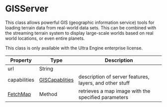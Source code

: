 # GISServer

This class allows powerful GIS (geographic information service) tools for loading terrain data from real-world data sets. This can be combined with the streaming terrain system to display large-scale worlds based on real world locations, or even entire planets.

This class is only available with the Ultra Engine enterprise license.

| Property | Type | Description |
|---|---|---|
| url | String | |
| capabilities | [GISCapablities](GISCapablities.md) | description of server features, layers, and other stuff |
| [FetchMap](FetchMap.md) | Method | retrieves a map image with the specified parameters |
